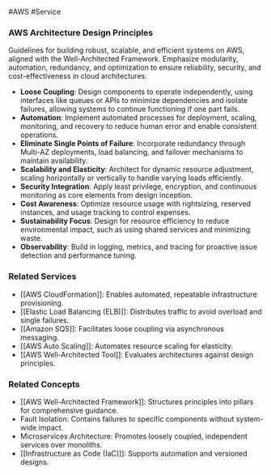 #AWS #Service 
### AWS Architecture Design Principles

Guidelines for building robust, scalable, and efficient systems on AWS, aligned with the Well-Architected Framework. Emphasize modularity, automation, redundancy, and optimization to ensure reliability, security, and cost-effectiveness in cloud architectures.

- **Loose Coupling**: Design components to operate independently, using interfaces like queues or APIs to minimize dependencies and isolate failures, allowing systems to continue functioning if one part fails.
- **Automation**: Implement automated processes for deployment, scaling, monitoring, and recovery to reduce human error and enable consistent operations.
- **Eliminate Single Points of Failure**: Incorporate redundancy through Multi-AZ deployments, load balancing, and failover mechanisms to maintain availability.
- **Scalability and Elasticity**: Architect for dynamic resource adjustment, scaling horizontally or vertically to handle varying loads efficiently.
- **Security Integration**: Apply least privilege, encryption, and continuous monitoring as core elements from design inception.
- **Cost Awareness**: Optimize resource usage with rightsizing, reserved instances, and usage tracking to control expenses.
- **Sustainability Focus**: Design for resource efficiency to reduce environmental impact, such as using shared services and minimizing waste.
- **Observability**: Build in logging, metrics, and tracing for proactive issue detection and performance tuning.

### Related Services

- [[AWS CloudFormation]]: Enables automated, repeatable infrastructure provisioning.
- [[Elastic Load Balancing (ELB)]]: Distributes traffic to avoid overload and single failures.
- [[Amazon SQS]]: Facilitates loose coupling via asynchronous messaging.
- [[AWS Auto Scaling]]: Automates resource scaling for elasticity.
- [[AWS Well-Architected Tool]]: Evaluates architectures against design principles.

### Related Concepts

- [[AWS Well-Architected Framework]]: Structures principles into pillars for comprehensive guidance.
- Fault Isolation: Contains failures to specific components without system-wide impact.
- Microservices Architecture: Promotes loosely coupled, independent services over monoliths.
- [[Infrastructure as Code (IaC)]]: Supports automation and versioned designs.